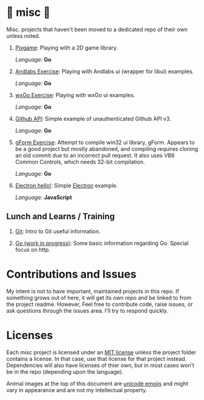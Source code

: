 # &#x1F984; misc &#x1F432;

Misc. projects that haven't been moved to a dedicated repo of their own unless noted.

 1. [Pixgame](./pixgame/README.md): Playing with a 2D game library.

    *Language:* **Go**
 
 2. [Andlabs Exercise](./andlabsEx/README.md): Playing with Andlabs ui (wrapper for libui) examples.

    *Language:* **Go**

 3. [wxGo Exercise](./wxEg/README.md): Playing with wxGo ui examples.

    *Language:* **Go**

 4. [Github API](./github/README.md): Simple example of unauthenticated Github API v3.

    *Language:* **Go**

 5. [gForm Exercise](./gformEx/README.md): Attempt to compile win32 ui library, gForm. Appears to be a good project but mostly abandoned, and compiling requires cloning an old commit due to an incorrect pull request. It also uses VB6 Common Controls, which needs 32-bit compilation.

    *Language:* **Go**

 6. [Electron hello!](./electron-hello/README.md): Simple [Electron](https://electron.atom.io/) example.

    *Language:* **JavaScript**

## Lunch and Learns / Training

 1. [Git](./git-LnL/README.md): Intro to Git useful information.

 2. [Go (work in progress)](./Go-LnL/README.md): Some basic information regarding Go. Special focus on http.

# Contributions and Issues

My intent is not to have important, maintained projects in this repo. If something grows out of here, it will get its own repo and be linked to from the project readme. However, Feel free to contribute code, raise issues, or ask questions through the issues area. I'll try to respond quickly.

# Licenses

Each misc project is licensed under an [MIT license](./LICENSE) unless the project folder contains a license. In that case, use that license for that project instead. Dependencies will also have licenses of thier own, but in most cases won't be in the repo (depending upon the language).

Animal images at the top of this document are [unicode emojis](http://www.alt-codes.net/animal-symbols.php) and might vary in appearance and are not my intellectual property.